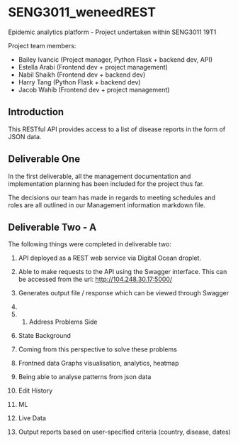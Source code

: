 # SENG3011_weneedREST
Epidemic analytics platform - Project undertaken within SENG3011 19T1

Project team members:
- Bailey Ivancic (Project manager, Python Flask + backend dev, API)
- Estella Arabi (Frontend dev + project management)
- Nabil Shaikh (Frontend dev + backend dev)
- Harry Tang (Python Flask + backend dev)
- Jacob Wahib (Frontend dev + project management)

## Introduction
This RESTful API provides access to a list of disease reports in the form of JSON data.

## Deliverable One
In the first deliverable, all the management documentation and implementation planning has been included for the project thus far.

The decisions our team has made in regards to meeting schedules and roles are all outlined in our Management information markdown file. 

## Deliverable Two - A
The following things were completed in deliverable two:
1. API deployed as a REST web service via Digital Ocean droplet.
2. Able to make requests to the API using the Swagger interface. This can be accessed from the url: http://104.248.30.17:5000/
3. Generates output file / response which can be viewed through Swagger


1. 
1. 1. Address Problems Side
1. State Background
1. Coming from this perspective to solve these problems
1. Frontned data Graphs visualisation, analytics, heatmap
1. Being able to analyse patterns from json data
1. Edit History
1. ML
1. Live Data
1. Output reports based on user-specified criteria (country, disease, dates)
